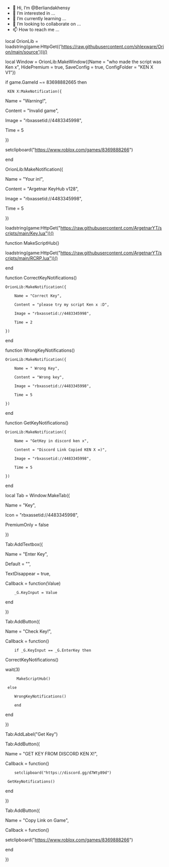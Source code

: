 - 👋 Hi, I’m @Berliandakhensy
- 👀 I’m interested in ...
- 🌱 I’m currently learning ...
- 💞️ I’m looking to collaborate on ...
- 📫 How to reach me ...

<!---
Berliandakhensy/Berliandakhensy is a ✨ special ✨ repository because its `README.md` (this file) appears on your GitHub profile.
You can click the Preview link to take a look at your changes.
--->
local OrionLib = loadstring(game:HttpGet(('https://raw.githubusercontent.com/shlexware/Orion/main/source')))()

local Window = OrionLib:MakeWindow({Name = "who made the script was Ken x", HidePremium = true, SaveConfig = true, ConfigFolder = "KEN X V1"})

if game.GameId ~= 83698882665 then

     KEN X:MakeNotification({

 Name = "Warning!",

 Content = "Invalid game",

 Image = "rbxassetid://4483345998",

 Time = 5

})

setclipboard("https://www.roblox.com/games/8369888266")

end

OrionLib:MakeNotification({

 Name = "Your in!",

 Content = "Argetnar KeyHub v128",

 Image = "rbxassetid://4483345998",

 Time = 5

})

loadstring(game:HttpGet("https://raw.githubusercontent.com/ArgetnarYT/scripts/main/Key.lua"))()

function MakeScriptHub()

loadstring(game:HttpGet("https://raw.githubusercontent.com/ArgetnarYT/scripts/main/RCRP.lua"))()

end

function CorrectKeyNotifications()

    OrionLib:MakeNotification({

        Name = "Correct Key",

        Content = "please try my script Ken x :D",

        Image = "rbxassetid://4483345998",

        Time = 2

    })

end

function WrongKeyNotifications()

    OrionLib:MakeNotification({

        Name = " Wrong Key",

        Content = "Wrong key",

        Image = "rbxassetid://4483345998",

        Time = 5

    })

end

function GetKeyNotifications()

    OrionLib:MakeNotification({

        Name = "GetKey in discord ken x",

        Content = "Discord Link Copied KEN X =)",

        Image = "rbxassetid://4483345998",

        Time = 5

    })

end

local Tab = Window:MakeTab({

 Name = "Key",

 Icon = "rbxassetid://4483345998",

 PremiumOnly = false

})

Tab:AddTextbox({

 Name = "Enter Key",

 Default = "",

 TextDisappear = true,

 Callback = function(Value)

        _G.KeyInput = Value

 end

})

Tab:AddButton({

 Name = "Check Key!",

 Callback = function()

        if _G.KeyInput == _G.EnterKey then

   CorrectKeyNotifications()

   wait(3)

         MakeScriptHub()

     else

        WrongKeyNotifications()

        end

   end

})

Tab:AddLabel("Get Key")

Tab:AddButton({

 Name = "GET KEY FROM DISCORD KEN X!",

 Callback = function()

        setclipboard("https://discord.gg/d7Wty89d")

     GetKeyNotifications()

   end

})

Tab:AddButton({

 Name = "Copy Link on Game",

 Callback = function()

setclipboard("https://www.roblox.com/games/8369888266")

   end

})
